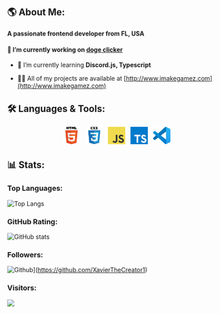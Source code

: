 ## 🌎 About Me:

#### A passionate frontend developer from FL, USA

#### 🔭 I’m currently working on [doge clicker](http://www.imakegamez.com/doge-clicker)

- 🌱 I’m currently learning **Discord.js, Typescript**

- 👨‍💻 All of my projects are available at [http://www.imakegamez.com](http://www.imakegamez.com)

## 🛠️ Languages & Tools:
<p align="center">
  <img src="https://raw.githubusercontent.com/github/explore/80688e429a7d4ef2fca1e82350fe8e3517d3494d/topics/html/html.png" alt="HTML" height="40" style="vertical-align:top; margin:4px">
 <img src="https://raw.githubusercontent.com/github/explore/80688e429a7d4ef2fca1e82350fe8e3517d3494d/topics/css/css.png" alt="CSS" height="40" style="vertical-align:top; margin:4px">
 <img src="https://raw.githubusercontent.com/github/explore/80688e429a7d4ef2fca1e82350fe8e3517d3494d/topics/javascript/javascript.png" alt="JavaScript" height="40" style="vertical-align:top; margin:4px">
 <img src="https://raw.githubusercontent.com/github/explore/80688e429a7d4ef2fca1e82350fe8e3517d3494d/topics/typescript/typescript.png" alt="TypeScript" height="40" style="vertical-align:top; margin:4px">
 <img src="https://raw.githubusercontent.com/github/explore/80688e429a7d4ef2fca1e82350fe8e3517d3494d/topics/visual-studio-code/visual-studio-code.png" alt="VS Code" height="40" style="vertical-align:top; margin:4px">
</p>

## 📊 Stats:

### Top Languages:
![Top Langs](https://github-readme-stats.vercel.app/api/top-langs/?username=XavierTheCreator1&theme=midnight-purple)


### GitHub Rating:
![GitHub stats](https://github-readme-stats.vercel.app/api?username=XavierTheCreator1&show_icons=true&theme=midnight-purple)

### Followers:
![Github](https://img.shields.io/github/followers/XavierTheCreator1?label=Follow&style=social)](https://github.com/XavierTheCreator1)

### Visitors:
![](https://visitor-badge.laobi.icu/badge?page_id=XavierTheCreator1.XavierTheCreator1)
